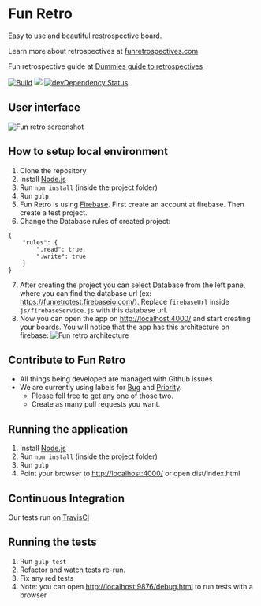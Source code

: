 # Fun Retro
Easy to use and beautiful restrospective board.

Learn more about retrospectives at [funretrospectives.com](http://funretrospectives.com)

Fun retrospective guide at [Dummies guide to retrospectives](https://github.com/gmuraleekrishna/dummies-guide-to-retrospectives)

[![Build](https://travis-ci.org/funretro/distributed.svg?branch=master)](https://travis-ci.org/funretro/distributed)
<a href="https://codeclimate.com/github/glauberramos/fireideaz"><img src="https://codeclimate.com/github/glauberramos/fireideaz/badges/gpa.svg" /></a>&nbsp;[![devDependency Status](https://david-dm.org/funretro/distributed/dev-status.svg)](https://david-dm.org/funretro/distributed#info=devDependencies)

## User interface

![Fun retro screenshot](http://i.imgur.com/iY1zc2Y.png)

## How to setup local environment

1. Clone the repository
2. Install [Node.js](https://nodejs.org/en/)
3. Run ```npm install``` (inside the project folder)
4. Run ```gulp```
5. Fun Retro is using [Firebase](http://www.firebase.com). First create an account at firebase. Then create a test project.
6. Change the Database rules of created project:
```
{
    "rules": {
        ".read": true,
        ".write": true
    }
}
```
7. After creating the project you can select Database from the left pane, where you can find the database url (ex: https://funretrotest.firebaseio.com/). Replace ```firebaseUrl``` inside ```js/firebaseService.js``` with this database url.
8. Now you can open the app on [http://localhost:4000/](http://localhost:4000/) and start creating your boards.
   You will notice that the app has this architecture on firebase:
![Fun retro architecture](https://i.imgur.com/etYgDia.png)

## Contribute to Fun Retro

* All things being developed are managed with Github issues.
* We are currently using labels for [Bug](https://github.com/funretro/distributed/issues?q=is%3Aissue+is%3Aopen+label%3Abug) and [Priority](https://github.com/funretro/distributed/issues?q=is%3Aissue+is%3Aopen+label%3Apriority).
   * Please fell free to get any one of those two.
   * Create as many pull requests you want.

## Running the application

1. Install [Node.js](https://nodejs.org/en/)
2. Run ```npm install``` (inside the project folder)
3. Run ```gulp```
4. Point your browser to [http://localhost:4000/](http://localhost:4000/) or open dist/index.html

## Continuous Integration

Our tests run on [TravisCI](https://travis-ci.org/funretro/distributed)

## Running the tests

1. Run ```gulp test```
2. Refactor and watch tests re-run.
3. Fix any red tests
4. Note: you can open [http://localhost:9876/debug.html](http://localhost:9876/debug.html) to run tests with a browser
